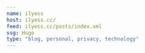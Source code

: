 ```yaml
---
name: ilyess
host: ilyess.cc/
feed: ilyess.cc/posts/index.xml
ssg: Hugo
type: "blog, personal, privacy, technology"
---
```

